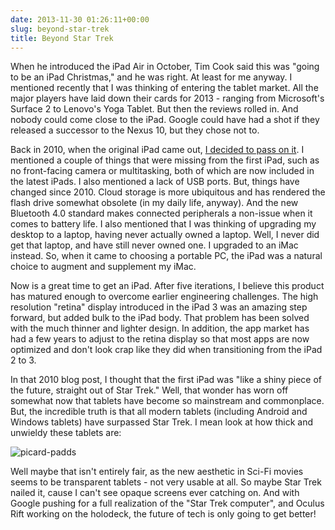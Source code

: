 ```yaml
---
date: 2013-11-30 01:26:11+00:00
slug: beyond-star-trek
title: Beyond Star Trek
---
```


When he introduced the iPad Air in October, Tim Cook said this was "going to be an iPad Christmas," and he was right. At least for me anyway. I mentioned recently that I was thinking of entering the tablet market. All the major players have laid down their cards for 2013 - ranging from Microsoft's Surface 2 to Lenovo's Yoga Tablet. But then the reviews rolled in. And nobody could come close to the iPad. Google could have had a shot if they released a successor to the Nexus 10, but they chose not to.

Back in 2010, when the original iPad came out, [I decided to pass on it](http://wordbit.freehostia.com/why-ill-pass-on-the-ipad/). I mentioned a couple of things that were missing from the first iPad, such as no front-facing camera or multitasking, both of which are now included in the latest iPads. I also mentioned a lack of USB ports. But, things have changed since 2010. Cloud storage is more ubiquitous and has rendered the flash drive somewhat obsolete (in my daily life, anyway). And the new Bluetooth 4.0 standard makes connected peripherals a non-issue when it comes to battery life. I also mentioned that I was thinking of upgrading my desktop to a laptop, having never actually owned a laptop. Well, I never did get that laptop, and have still never owned one. I upgraded to an iMac instead. So, when it came to choosing a portable PC, the iPad was a natural choice to augment and supplement my iMac.

Now is a great time to get an iPad. After five iterations, I believe this product has matured enough to overcome earlier engineering challenges. The high resolution "retina" display introduced in the iPad 3 was an amazing step forward, but added bulk to the iPad body. That problem has been solved with the much thinner and lighter design. In addition, the app market has had a few years to adjust to the retina display so that most apps are now optimized and don't look crap like they did when transitioning from the iPad 2 to 3.

In that 2010 blog post, I thought that the first iPad was "like a shiny piece of the future, straight out of Star Trek." Well, that wonder has worn off somewhat now that tablets have become so mainstream and commonplace. But, the incredible truth is that all modern tablets (including Android and Windows tablets) have surpassed Star Trek. I mean look at how thick and unwieldy these tablets are:

![picard-padds](http://wordbit.com/wp-content/uploads/2013/11/picard-padds.jpg)

Well maybe that isn't entirely fair, as the new aesthetic in Sci-Fi movies seems to be transparent tablets - not very usable at all. So maybe Star Trek nailed it, cause I can't see opaque screens ever catching on. And with Google pushing for a full realization of the "Star Trek computer", and Oculus Rift working on the holodeck, the future of tech is only going to get better!
